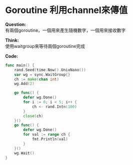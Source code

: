 # Goroutine 利用channel來傳值

**Question:**    
有兩個goroutine，一個用來產生隨機數字，一個用來接收數字

**Think:**  
使用waitgroup來等待兩個goroutine完成

**Code:**  
```go
func main() {
	rand.Seed(time.Now().UnixNano())
	var wg = sync.WaitGroup{}
	ch := make(chan int)
	wg.Add(2)

	go func() {
		defer wg.Done()
		for i := 0; i < 5; i++ {
			ch <- rand.Intn(100)
		}
		close(ch)
	}()
	go func() {
		defer wg.Done()
		for val := range ch {
			fmt.Println(val)
		}
	}()
	wg.Wait()
}
```